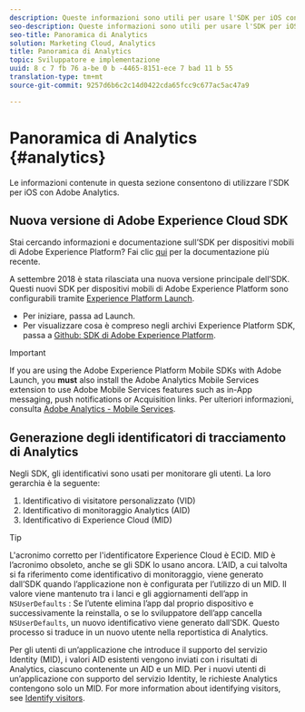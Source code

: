 ```yaml
---
description: Queste informazioni sono utili per usare l'SDK per iOS con Adobe Analytics.
seo-description: Queste informazioni sono utili per usare l'SDK per iOS con Adobe Analytics.
seo-title: Panoramica di Analytics
solution: Marketing Cloud, Analytics
title: Panoramica di Analytics
topic: Sviluppatore e implementazione
uuid: 8 c 7 fb 76 a-be 0 b -4465-8151-ece 7 bad 11 b 55
translation-type: tm+mt
source-git-commit: 9257d6b6c2c14d0422cda65fcc9c677ac5ac47a9

---
```



# Panoramica di Analytics {#analytics}

Le informazioni contenute in questa sezione consentono di utilizzare l'SDK per iOS con Adobe Analytics.

## Nuova versione di Adobe Experience Cloud SDK

Stai cercando informazioni e documentazione sull’SDK per dispositivi mobili di Adobe Experience Platform? Fai clic [qui](https://aep-sdks.gitbook.io/docs/) per la documentazione più recente.

A settembre 2018 è stata rilasciata una nuova versione principale dell’SDK. Questi nuovi SDK per dispositivi mobili di Adobe Experience Platform sono configurabili tramite [Experience Platform Launch](https://www.adobe.com/experience-platform/launch.html).

* Per iniziare, passa ad Launch.
* Per visualizzare cosa è compreso negli archivi Experience Platform SDK, passa a [Github: SDK di Adobe Experience Platform](https://github.com/Adobe-Marketing-Cloud/acp-sdks).

>[!IMPORTANT]
>
> If you are using the Adobe Experience Platform Mobile SDKs with Adobe Launch, you **must** also install the Adobe Analytics Mobile Services extension to use Adobe Mobile Services features such as in-App messaging, push notifications or Acquisition links. Per ulteriori informazioni, consulta [Adobe Analytics - Mobile Services](https://aep-sdks.gitbook.io/docs/using-mobile-extensions/adobe-analytics-mobile-services).

## Generazione degli identificatori di tracciamento di Analytics

Negli SDK, gli identificativi sono usati per monitorare gli utenti. La loro gerarchia è la seguente:

1. Identificativo di visitatore personalizzato (VID)
2. Identificativo di monitoraggio Analytics (AID)
3. Identificativo di Experience Cloud (MID)

>[!TIP]
>
>L'acronimo corretto per l'identificatore Experience Cloud è ECID. MID è l’acronimo obsoleto, anche se gli SDK lo usano ancora.
L’AID, a cui talvolta si fa riferimento come identificativo di monitoraggio, viene generato dall’SDK quando l’applicazione non è configurata per l’utilizzo di un MID. Il valore viene mantenuto tra i lanci e gli aggiornamenti dell’app in `NSUserDefaults` : Se l’utente elimina l’app dal proprio dispositivo e successivamente la reinstalla, o se lo sviluppatore dell’app cancella `NSUserDefaults`, un nuovo identificativo viene generato dall’SDK. Questo processo si traduce in un nuovo utente nella reportistica di Analytics.

Per gli utenti di un’applicazione che introduce il supporto del servizio Identity (MID), i valori AID esistenti vengono inviati con i risultati di Analytics, ciascuno contenente un AID e un MID. Per i nuovi utenti di un’applicazione con supporto del servizio Identity, le richieste Analytics contengono solo un MID. For more information about identifying visitors, see [Identify visitors](https://docs.adobe.com/content/help/en/analytics/export/analytics-data-feed/data-feed-contents/datafeeds-visid.html).

